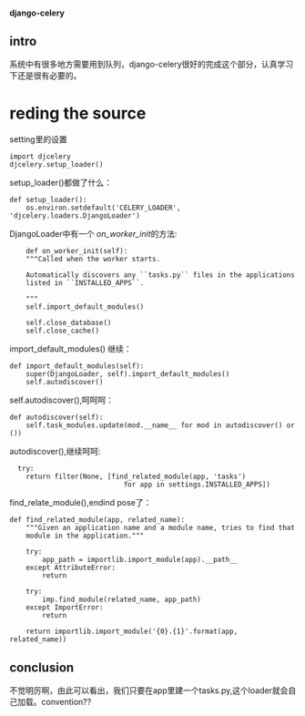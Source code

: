 #### django-celery

## intro
系统中有很多地方需要用到队列，django-celery很好的完成这个部分，认真学习下还是很有必要的。


# reding the source 
setting里的设置

    import djcelery
    djcelery.setup_loader()

setup_loader()都做了什么：

    def setup_loader():
        os.environ.setdefault('CELERY_LOADER', 'djcelery.loaders.DjangoLoader')

DjangoLoader中有一个 *on_worker_init*的方法:

        def on_worker_init(self):
        """Called when the worker starts.

        Automatically discovers any ``tasks.py`` files in the applications
        listed in ``INSTALLED_APPS``.

        """
        self.import_default_modules()

        self.close_database()
        self.close_cache()

import_default_modules() 继续：

    def import_default_modules(self):
        super(DjangoLoader, self).import_default_modules()
        self.autodiscover()

self.autodiscover(),呵呵呵：

    def autodiscover(self):
        self.task_modules.update(mod.__name__ for mod in autodiscover() or ())

autodiscover(),继续呵呵:

      try:
        return filter(None, [find_related_module(app, 'tasks')
                                for app in settings.INSTALLED_APPS])

find_relate_module(),endind pose了：


    def find_related_module(app, related_name):
        """Given an application name and a module name, tries to find that
        module in the application."""

        try:
            app_path = importlib.import_module(app).__path__
        except AttributeError:
            return

        try:
            imp.find_module(related_name, app_path)
        except ImportError:
            return

        return importlib.import_module('{0}.{1}'.format(app, related_name))

## conclusion
不觉明厉啊，由此可以看出，我们只要在app里建一个tasks.py,这个loader就会自己加载。convention??

